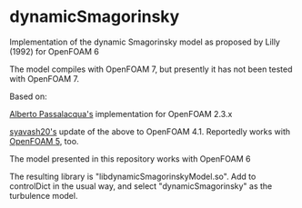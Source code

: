# dynamicSmagorinsky
Implementation of the dynamic Smagorinsky model as proposed by Lilly (1992) for OpenFOAM 6

The model compiles with OpenFOAM 7, but presently it has not been tested with OpenFOAM 7.

Based on:

[Alberto Passalacqua's](https://github.com/AlbertoPa/dynamicSmagorinsky) implementation for OpenFOAM 2.3.x

[syavash20's](https://github.com/syavash20/TurbLab) update of the above to OpenFOAM 4.1. Reportedly works with [OpenFOAM 5](https://www.cfd-online.com/Forums/openfoam-pre-processing/207719-dynamic-smagorinsky-model-how-implement.html), too.


The model presented in this repository works with OpenFOAM 6

The resulting library is "libdynamicSmagorinskyModel.so".  Add to controlDict in the usual way, and select "dynamicSmagorinsky" as the turbulence model.








